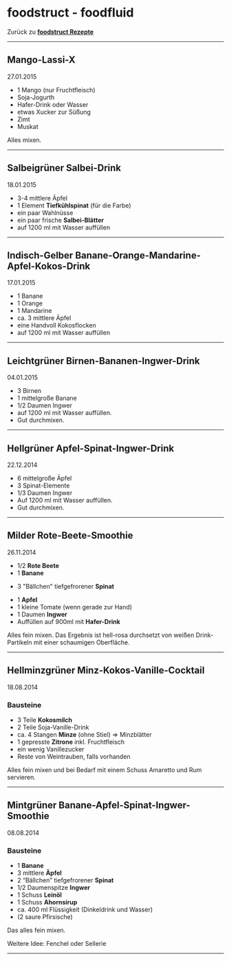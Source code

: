 foodstruct - foodfluid
======================

Zurück zu **[foodstruct Rezepte](foodstruct.md)**

---

Mango-Lassi-X
-------------
27.01.2015

* 1 Mango (nur Fruchtfleisch)
* Soja-Jogurth
* Hafer-Drink oder Wasser
* etwas Xucker zur Süßung
* Zimt
* Muskat

Alles mixen.

---

Salbeigrüner Salbei-Drink
-------------------------
18.01.2015

* 3-4 mittlere Äpfel
* 1 Element **Tiefkühlspinat** (für die Farbe)
* ein paar Wahlnüsse
* ein paar frische **Salbei-Blätter**
* auf 1200 ml mit Wasser auffüllen

---

Indisch-Gelber Banane-Orange-Mandarine-Apfel-Kokos-Drink
--------------------------------------------------------
17.01.2015

* 1 Banane
* 1 Orange
* 1 Mandarine
* ca. 3 mittlere Äpfel
* eine Handvoll Kokosflocken
* auf 1200 ml mit Wasser auffüllen

---

Leichtgrüner Birnen-Bananen-Ingwer-Drink
----------------------------------------
04.01.2015

* 3 Birnen
* 1 mittelgroße Banane
* 1/2 Daumen Ingwer
* auf 1200 ml mit Wasser auffüllen.
* Gut durchmixen.

---

Hellgrüner Apfel-Spinat-Ingwer-Drink
------------------------------------
22.12.2014

* 6 mittelgroße Äpfel
* 3 Spinat-Elemente
* 1/3 Daumen Ingwer
* Auf 1200 ml mit Wasser auffüllen.
* Gut durchmixen.

---

Milder Rote-Beete-Smoothie
--------------------------
26.11.2014

* 1/2 **Rote Beete**
* 1 **Banane**
+ 3 "Bällchen" tiefgefrorener **Spinat**
* 1 **Apfel**
* 1 kleine Tomate (wenn gerade zur Hand)
* 1 Daumen **Ingwer**
* Auffüllen auf 900ml mit **Hafer-Drink**

Alles fein mixen.
Das Ergebnis ist hell-rosa durchsetzt von weißen Drink-Partikeln mit einer schaumigen Oberfläche.

---

Hellminzgrüner Minz-Kokos-Vanille-Cocktail
------------------------------------------
18.08.2014

### Bausteine

* 3 Teile **Kokosmilch**
* 2 Teile Soja-Vanille-Drink
* ca. 4 Stangen **Minze** (ohne Stiel) => Minzblätter
* 1 gepresste **Zitrone** inkl. Fruchtfleisch
* ein wenig Vanillezucker
* Reste von Weintrauben, falls vorhanden

Alles fein mixen und bei Bedarf mit einem Schuss Amaretto und Rum servieren.

---

Mintgrüner Banane-Apfel-Spinat-Ingwer-Smoothie
----------------------------------------------
08.08.2014

### Bausteine

* 1 **Banane**
* 3 mittlere **Äpfel**
* 2 “Bällchen” tiefgefrorener **Spinat**
* 1/2 Daumenspitze **Ingwer**
* 1 Schuss **Leinöl**
* 1 Schuss **Ahornsirup**
* ca. 400 ml Flüssigkeit (Dinkeldrink und Wasser)
* (2 saure Pfirsische)

Das alles fein mixen.

Weitere Idee: Fenchel oder Sellerie

---
